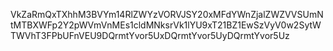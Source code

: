 VkZaRmQxTXhhM3BVYm14RlZWYzVORVJSY20xMFdYWnZjalZWZVVSUmNtMTBXWFp2Y2pWVmVnMEs1cldMNksrVk1lYU9xT21BZ1EwSzVyV0w2SytWTWVhT3FPbUFnVEU9DQrmtYvor5UxDQrmtYvor5UyDQrmtYvor5Uz